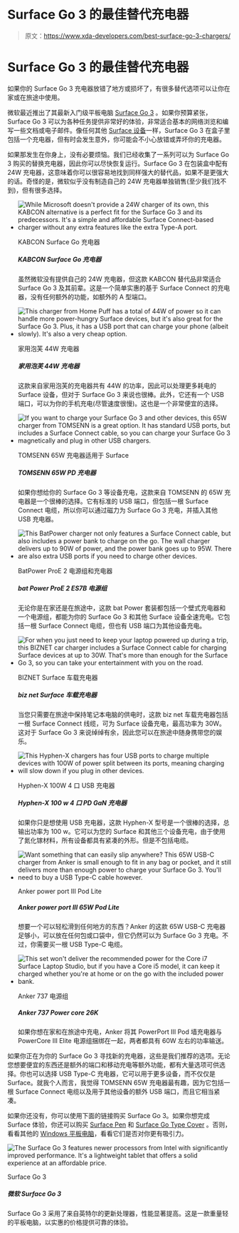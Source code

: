 # Surface Go 3 的最佳替代充电器

> 原文：<https://www.xda-developers.com/best-surface-go-3-chargers/>

# Surface Go 3 的最佳替代充电器

如果你的 Surface Go 3 充电器放错了地方或损坏了，有很多替代选项可以让你在家或在旅途中使用。

微软最近推出了其最新入门级平板电脑 [Surface Go 3](https://www.xda-developers.com/microsoft-surface-go-3-review/) 。如果你预算紧张，Surface Go 3 可以为各种任务提供非常好的体验，非常适合基本的网络浏览和编写一些文档或电子邮件。像任何其他 [Surface 设备](https://www.xda-developers.com/best-microsoft-surface-pcs/)一样，Surface Go 3 在盒子里包括一个充电器，但有时会发生意外，你可能会不小心放错或弄坏你的充电器。

如果那发生在你身上，没有必要烦恼。我们已经收集了一系列可以为 Surface Go 3 购买的替换充电器，因此你可以尽快恢复运行。Surface Go 3 在包装盒中配有 24W 充电器，这意味着你可以很容易地找到同样强大的替代品，如果不是更强大的话。奇怪的是，微软似乎没有制造自己的 24W 充电器单独销售(至少我们找不到)，但有很多选择。

*   <picture>![While Microsoft doesn't provide a 24W charger of its own, this KABCON alternative is a perfect fit for the Surface Go 3 and its predecessors. It's a simple and affordable Surface Connect-based charger without any extra features like the extra Type-A port.](img/f86188fd84019594ac0e238badca1d7a.png)</picture>

    KABCON Surface Go 充电器

    ##### KABCON Surface Go 充电器

    虽然微软没有提供自己的 24W 充电器，但这款 KABCON 替代品非常适合 Surface Go 3 及其前辈。这是一个简单实惠的基于 Surface Connect 的充电器，没有任何额外的功能，如额外的 A 型端口。

*   <picture>![This charger from Home Puff has a total of 44W of power so it can handle more power-hungry Surface devices, but it's also great for the Surface Go 3\. Plus, it has a USB port that can charge your phone (albeit slowly). It's also a very cheap option.](img/f36b17bb89f33fbc2fea273945eb6e11.png)</picture>

    家用泡芙 44W 充电器

    ##### 家用泡芙 44W 充电器

    这款来自家用泡芙的充电器共有 44W 的功率，因此可以处理更多耗电的 Surface 设备，但对于 Surface Go 3 来说也很棒。此外，它还有一个 USB 端口，可以为你的手机充电(尽管速度很慢)。这也是一个非常便宜的选择。

*   <picture>![If you want to charge your Surface Go 3 and other devices, this 65W charger from TOMSENN is a great option. It has standard USB ports, but includes a Surface Connect cable, so you can charge your Surface Go 3 magnetically and plug in other USB chargers.](img/a846e739013311b10c9edaeb9fd0a33a.png)</picture>

    TOMSENN 65W 充电器适用于 Surface

    ##### TOMSENN 65W PD 充电器

    如果你想给你的 Surface Go 3 等设备充电，这款来自 TOMSENN 的 65W 充电器是一个很棒的选择。它有标准的 USB 端口，但包括一根 Surface Connect 电缆，所以你可以通过磁力为 Surface Go 3 充电，并插入其他 USB 充电器。

*   <picture>![This BatPower charger not only features a Surface Connect cable, but also includes a power bank to charge on the go. The wall charger delivers up to 90W of power, and the power bank goes up to 95W. There are also extra USB ports if you need to charge other devices.](img/b5f4af74f437c2ccb00e51a558369170.png)</picture>

    BatPower ProE 2 电源组和充电器

    ##### bat Power ProE 2 ES7B 电源组

    无论你是在家还是在旅途中，这款 bat Power 套装都包括一个壁式充电器和一个电源组，都能为你的 Surface Go 3 和其他 Surface 设备全速充电。它包括一根 Surface Connect 电缆，但也有 USB 端口为其他设备充电。

*   <picture>![For when you just need to keep your laptop powered up during a trip, this BIZNET car charger includes a Surface Connect cable for charging Surface devices at up to 30W. That's more than enough for the Surface Go 3, so you can take your entertainment with you on the road.](img/ec3f1b2c636c1f7afcbcfacbb436ca32.png)</picture>

    BIZNET Surface 车载充电器

    ##### biz net Surface 车载充电器

    当您只需要在旅途中保持笔记本电脑的供电时，这款 biz net 车载充电器包括一根 Surface Connect 线缆，可为 Surface 设备充电，最高功率为 30W。这对于 Surface Go 3 来说绰绰有余，因此您可以在旅途中随身携带您的娱乐。

*   <picture>![This Hyphen-X chargers has four USB ports to charge multiple devices with 100W of power split between its ports, meaning charging will slow down if you plug in other devices.](img/4946515f7526eadf241a608ac637da69.png)</picture>

    Hyphen-X 100W 4 口 USB 充电器

    ##### Hyphen-X 100 w 4 口 PD GaN 充电器

    如果你只是想使用 USB 充电器，这款 Hyphen-X 型号是一个很棒的选择，总输出功率为 100 w。它可以为您的 Surface 和其他三个设备充电，由于使用了氮化镓材料，所有设备都具有紧凑的外形。但是不包括电缆。

*   <picture>![Want something that can easily slip anywhere? This 65W USB-C charger from Anker is small enough to fit in any bag or pocket, and it still delivers more than enough power to charge your Surface Go 3\. You'll need to buy a USB Type-C cable however.](img/5cb8ee1c7b4dcee7ebdcce9a0d2f2a67.png)</picture>

    Anker power port III Pod Lite

    ##### Anker power port III 65W Pod Lite

    想要一个可以轻松滑到任何地方的东西？Anker 的这款 65W USB-C 充电器足够小，可以放在任何包或口袋中，但它仍然可以为 Surface Go 3 充电。不过，你需要买一根 USB Type-C 电缆。

*   <picture>![This set won't deliver the recommended power for the Core i7 Surface Laptop Studio, but if you have a Core i5 model, it can keep it charged whether you're at home or on the go with the included power bank.](img/5bdfd13c970694adbf852743d292e0e4.png)</picture>

    Anker 737 电源组

    ##### Anker 737 Power core 26K

    如果你想在家和在旅途中充电，Anker 将其 PowerPort III Pod 墙充电器与 PowerCore III Elite 电源组捆绑在一起，两者都具有 60W 左右的功率输送。

如果你正在为你的 Surface Go 3 寻找新的充电器，这些是我们推荐的选项。无论您想要便宜的东西还是额外的端口和移动充电等额外功能，都有大量选项可供选择。你也可以选择 USB Type-C 充电器，它可以用于更多设备，而不仅仅是 Surface。就我个人而言，我觉得 TOMSENN 65W 充电器最有趣，因为它包括一根 Surface Connect 电缆以及用于其他设备的额外 USB 端口，而且它相当紧凑。

如果你还没有，你可以使用下面的链接购买 Surface Go 3。如果你想完成 Surface 体验，你还可以购买 [Surface Pen](https://www.amazon.com/Microsoft-Surface-Pen-Ice-Blue/dp/B07YNKW95N?tag=xda-6a2slel-20&ascsubtag=UUxdaUeUpU5401&asc_refurl=https%3A%2F%2Fwww.xda-developers.com%2Fbest-surface-go-3-chargers%2F&asc_campaign=Affiliate) 和 [Surface Go Type Cover](https://www.amazon.com/Microsoft-Surface-Signature-Type-Cover/dp/B086Q9WX89?tag=xda-6a2slel-20&ascsubtag=UUxdaUeUpU5401&asc_refurl=https%3A%2F%2Fwww.xda-developers.com%2Fbest-surface-go-3-chargers%2F&asc_campaign=Affiliate) 。否则，看看其他的 [Windows 平板电脑](https://www.xda-developers.com/best-windows-tablets/)，看看它们是否对你更有吸引力。

 <picture>![The Surface Go 3 features newer processors from Intel with significantly improved performance. It's a lightweight tablet that offers a solid experience at an affordable price.](img/7d6071a77d7751fb3cf296131c8dbadc.png)</picture> 

Surface Go 3

##### 微软 Surface Go 3

Surface Go 3 采用了来自英特尔的更新处理器，性能显著提高。这是一款重量轻的平板电脑，以实惠的价格提供可靠的体验。